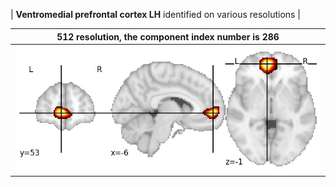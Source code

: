 


| **Ventromedial prefrontal cortex LH** identified on various resolutions |

| 512 resolution, the component index number is 286|  
|:---:|  
| ![Component 512](../512/final/286.jpg "From component 512: Ventromedial prefrontal cortex LH") |